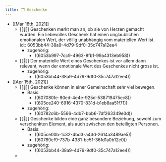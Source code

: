 ```yaml
---
title: 🗂 Geschenke
---
```


- [[Mar 18th, 2021]]
  - [[📗]] Geschenken merkt man an, ob sie von Herzen gemacht wurden. Ein liebevolles Geschenk hat einen unglaublichen emotionalen Wert, der völlig unabhängig vom materiellen Wert ist.
    id:: 6053bb44-38a9-4d79-9df0-35c747a12ee4
    - zugehörig:
      - ((6053b997-7cc9-4963-8fb1-99a4313eb958))
  - [[📗]] Der materielle Wert eines Geschenkes ist vor allem dann relevant, wenn der emotionale Wert des Geschenkes nicht gross ist.
    - zugehörig:
      - ((6053bb44-38a9-4d79-9df0-35c747a12ee4))
- [[Apr 15th, 2021]]
  - [[📗]] Geschenke können in einer Gemeinschaft sehr viel bewegen.
    - Basis:
      - ((607080fe-80ed-4e4e-925d-538719475ec8))
      - ((605ce240-6916-4370-831d-b1eb8aa51f71))
    - zugehörig:
      - ((60782c6b-5566-4db7-bbb6-7df263349e0d))
  - [[📗]] Geschenke bilden eine ganz besondere Beziehung, sowohl zum verschenkten Element, als auch zwischen den beteiligten Personen.
    - Basis:
      - ((605ce00b-1c32-4bd3-a43d-2614a3489ae5))
      - ((60780ef9-737b-4381-bc51-36fd1a0b12e0))
    - zugehörig:
      - ((6053bb44-38a9-4d79-9df0-35c747a12ee4))
  -